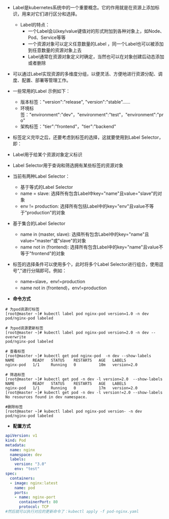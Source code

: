 - Label是kubernetes系统中的一个重要概念。它的作用就是在资源上添加标识，用来对它们进行区分和选择。
  - Label的特点：
    - 一个Label会以key/value键值对的形式附加到各种对象上，如Node、Pod、Service等等
    - 一个资源对象可以定义任意数量的Label ，同一个Label也可以被添加到任意数量的资源对象上去
    - Label通常在资源对象定义时确定，当然也可以在对象创建后动态添加或者删除

- 可以通过Label实现资源的多维度分组，以便灵活、方便地进行资源分配、调度、配置、部署等管理工作。
- 一些常用的Label 示例如下：
  - 版本标签："version":"release", "version":"stable"......
  - 环境标签："environment":"dev"，"environment":"test"，"environment":"pro"
  - 架构标签："tier":"frontend"，"tier":"backend"

- 标签定义完毕之后，还要考虑到标签的选择，这就要使用到Label Selector，即：
 - Label用于给某个资源对象定义标识
 - Label Selector用于查询和筛选拥有某些标签的资源对象
- 当前有两种Label Selector：
  - 基于等式的Label Selector
   - name = slave: 选择所有包含Label中key="name"且value="slave"的对象
   - env != production: 选择所有包括Label中的key="env"且value不等于"production"的对象
- 基于集合的Label Selector
   - name in (master, slave): 选择所有包含Label中的key="name"且value="master"或"slave"的对象
   - name not in (frontend): 选择所有包含Label中的key="name"且value不等于"frontend"的对象
- 标签的选择条件可以使用多个，此时将多个Label Selector进行组合，使用逗号","进行分隔即可。例如：
   - name=slave，env!=production
   - name not in (frontend)，env!=production

- **命令方式**

```shell
# 为pod资源打标签
[root@master ~]# kubectl label pod nginx-pod version=1.0 -n dev
pod/nginx-pod labeled

# 为pod资源更新标签
[root@master ~]# kubectl label pod nginx-pod version=2.0 -n dev --overwrite
pod/nginx-pod labeled

# 查看标签
[root@master ~]# kubectl get pod nginx-pod  -n dev --show-labels
NAME        READY   STATUS    RESTARTS   AGE   LABELS
nginx-pod   1/1     Running   0          10m   version=2.0

# 筛选标签
[root@master ~]# kubectl get pod -n dev -l version=2.0  --show-labels
NAME        READY   STATUS    RESTARTS   AGE   LABELS
nginx-pod   1/1     Running   0          17m   version=2.0
[root@master ~]# kubectl get pod -n dev -l version!=2.0 --show-labels
No resources found in dev namespace.

#删除标签
[root@master ~]# kubectl label pod nginx-pod version- -n dev
pod/nginx-pod labeled
```

- **配置方式**

```yaml
apiVersion: v1
kind: Pod
metadata:
  name: nginx
  namespace: dev
  labels:
    version: "3.0"
    env: "test"
spec:
  containers:
  - image: nginx:latest
    name: pod
    ports:
    - name: nginx-port
      containerPort: 80
      protocol: TCP
#然后就可以执行对应的更新命令了：kubectl apply -f pod-nginx.yaml
```
